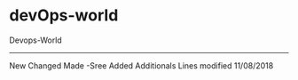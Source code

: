 # devOps-world
Devops-World
*******************
New Changed Made -Sree
Added Additionals Lines
modified 11/08/2018 
